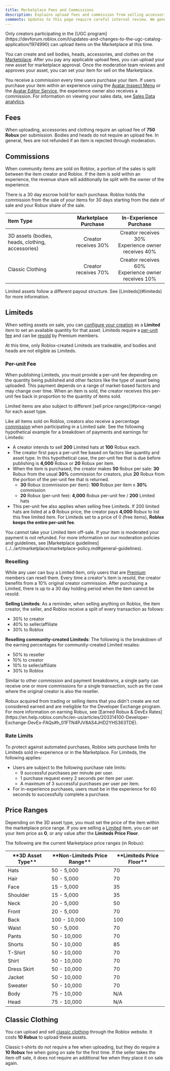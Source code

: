 ```yaml
---
title: Marketplace Fees and Commissions
description: Explains upload fees and commission from selling accessories and clothes on the Marketplace.
comments: Updates to this page require careful internal review. We generally don't accept pull requests on it.
---
```


<Alert severity = 'warning'>
Only creators participating in the [UGC program](https://devforum.roblox.com/t/updates-and-changes-to-the-ugc-catalog-application/1974990) can upload items on the Marketplace at this time.
</Alert>

You can create and sell bodies, heads, accessories, and clothes on the [Marketplace](https://www.roblox.com/catalog). After you pay any applicable upload fees, you can upload your new asset for marketplace approval. Once the moderation team reviews and approves your asset, you can set your item for sell on the Marketplace.

You receive a commission every time users purchase your item. If users purchase your item within an experience using the [Avatar Inspect Menu](../../players/avatar-inspect-menu.md) or the [Avatar Editor Service](../../players/avatar-editor.md), the experience owner also receives a commission. For information on viewing your sales data, see [Sales Data analytics](../../production/analytics/analytics-dashboard.md#sales-data).

## Fees

When uploading, accessories and clothing require an upload fee of **750 Robux** per submission. Bodies and heads do not require an upload fee. In general, fees are not refunded if an item is rejected through moderation.

## Commissions

When community items are sold on Roblox, a portion of the sales is split between the item creator and Roblox. If the item is sold within an experience, the revenue share will additionally be split with the owner of the experience.

There is a 30 day escrow hold for each purchase. Roblox holds the commission from the sale of your items for 30 days starting from the date of sale and your Robux share of the sale.

| Item Type                                        | Marketplace Purchase |                 In-Experience Purchase                  |
| :----------------------------------------------- | :------------------: | :-----------------------------------------------------: |
| 3D assets (bodies, heads, clothing, accessories) | Creator receives 30% | Creator receives 30%<br />Experience owner receives 40% |
| Classic Clothing                                 | Creator receives 70% | Creator receives 60%<br />Experience owner receives 10% |

<Alert severity = 'info'>
Limited assets follow a different payout structure. See [Limiteds](#limiteds) for more information.
</Alert>

## Limiteds

When setting assets on sale, you can [configure your creation](../../art/marketplace/publishing-to-marketplace.md#marketplace-settings) as a **Limited** item to set an available quantity for that asset. Limiteds require a [per-unit fee](#per-unit-fee) and can be [resold](#reselling) by Premium members.

At this time, only Roblox-created Limiteds are tradeable, and bodies and heads are not eligible as Limiteds.

### Per-unit Fee

When publishing Limiteds, you must provide a per-unit fee depending on the quantity being published and other factors like the type of asset being uploaded. This payment depends on a range of market-based factors and may change over time. When an item is sold, the creator receives this per-unit fee back in proportion to the quantity of items sold.

<Alert severity ='info'>
Limited items are also subject to different [sell price ranges](#price-range) for each asset type.
</Alert>

Like all items sold on Roblox, creators also receive a percentage [commission](#commissions) when participating in a Limited sale. See the following hypothetical example for a breakdown of payments and earnings for Limiteds:

- A creator intends to sell **200** Limited hats at **100** Robux each.
- The creator first pays a per-unit fee based on factors like quantity and asset type. In this hypothetical case, the per-unit fee that is due before publishing is **4,000** Robux or **20** Robux per item.
- When the item is purchased, the creator makes **50** Robux per sale: **30** Robux from the usual **30%** commission for creators, plus **20** Robux from the portion of the per-unit fee that is returned.
  - **30** Robux (commission per item): **100** Robux per item x **30%** commission
  - **20** Robux (per-unit fee): **4,000** Robux per-unit fee / **200** Limited hats
- This per-unit fee also applies when selling free Limiteds. If 200 limited hats are listed at a **0** Robux price, the creator pays **4,000** Robux to list this free limited item. For Limiteds set to a price of 0 (free items), **Roblox keeps the entire per-unit fee**.

<Alert severity ='warning'>
You cannot take your Limited item off-sale. If your item is moderated your payment is not refunded. For more information on our moderation policies and guidelines, see [Marketplace guidelines](../../art/marketplace/marketplace-policy.md#general-guidelines).
</Alert>

### Reselling

While any user can buy a Limited item, only users that are [Premium](https://www.roblox.com/premium/membership) members can resell them. Every time a creator's item is resold, the creator benefits from a 10% original creator commission. After purchasing a Limited, there is up to a 30 day holding period when the item cannot be resold.

**Selling Limiteds**: As a reminder, when selling anything on Roblox, the item creator, the seller, and Roblox receive a split of every transaction as follows:

- 30% to creator
- 40% to seller/affiliate
- 30% to Roblox

**Reselling community-created Limiteds**: The following is the breakdown of the earning percentages for community-created Limited resales:

- 50% to reseller
- 10% to creator
- 10% to seller/affiliate
- 30% to Roblox

Similar to other commission and payment breakdowns, a single party can receive one or more commissions for a single transaction, such as the case where the original creator is also the reseller.

<Alert severity = 'warning'>
Robux acquired from trading or selling items that you didn't create are not considered earned and are ineligible for the Developer Exchange program. For more information on earning Robux, see [Earned Robux & DevEx Rates](https://en.help.roblox.com/hc/en-us/articles/203314100-Developer-Exchange-DevEx-FAQs#h_01FTN4PJV8AS4JHD2YHS363TDE).
</Alert>

### Rate Limits

To protect against automated purchases, Roblox sets purchase limits for Limiteds sold in-experience or in the Marketplace. For Limiteds, the following applies:

- Users are subject to the following purchase rate limits:
  - 9 successful purchases per minute per user.
  - 1 purchase request every 2 seconds per item per user.
  - A maximum of 3 successful purchases per user per item.
- For in-experience purchases, users must be in the experience for 60 seconds to successfully complete a purchase.

## Price Ranges

Depending on the 3D asset type, you must set the price of the item within the marketplace price range. If you are selling a [Limited](#limiteds) item, you can set your item price as **0**, or any value after the **Limiteds Price Floor**.

The following are the current Marketplace price ranges (in Robux):

<table>
<thead>
  <tr>
    <th>**3D Asset Type**</th>
    <th>**Non-Limiteds Price Range**</th>
    <th>**Limiteds Price Floor**</th>
  </tr>
</thead>
<tbody>
  <tr>
    <td>Hats</td>
    <td>50 - 5,000</td>
    <td>70</td>
  </tr>
  <tr>
    <td>Hair</td>
    <td>50 - 5,000</td>
    <td>70</td>
  </tr>
  <tr>
    <td>Face</td>
    <td>15 - 5,000 </td>
    <td>35</td>
  </tr>
  <tr>
    <td>Shoulder</td>
    <td>15 - 5,000</td>
    <td>35</td>
  </tr>
  <tr>
    <td>Neck</td>
    <td>20 - 5,000</td>
    <td>50</td>
  </tr>
  <tr>
    <td>Front</td>
    <td>20 - 5,000</td>
    <td>70</td>
  </tr>
  <tr>
    <td>Back</td>
    <td>100 - 10,000</td>
    <td>100</td>
  </tr>
  <tr>
    <td>Waist</td>
    <td>50 - 5,000</td>
    <td>70</td>
  </tr>
  <tr>
    <td>Pants</td>
    <td>50 - 10,000</td>
    <td>70</td>
  </tr>
  <tr>
    <td>Shorts</td>
    <td>50 - 10,000</td>
    <td>85</td>
  </tr>
  <tr>
    <td>T-Shirt</td>
    <td>50 - 10,000</td>
    <td>70</td>
  </tr>
  <tr>
    <td>Shirt</td>
    <td>50 - 10,000</td>
    <td>70</td>
  </tr>
  <tr>
    <td>Dress Skirt</td>
    <td>50 - 10,000</td>
    <td>70</td>
  </tr>
  <tr>
    <td>Jacket</td>
    <td>50 - 10,000</td>
    <td>70</td>
  </tr>
  <tr>
    <td>Sweater</td>
    <td>50 - 10,000</td>
    <td>70</td>
  </tr>
  <tr>
    <td>Body</td>
    <td>75 - 10,000</td>
    <td>N/A</td>
  </tr>
  <tr>
    <td>Head</td>
    <td>75 - 10,000</td>
    <td>N/A</td>
  </tr>
</tbody>
</table>

## Classic Clothing

You can upload and sell [classic clothing](../../art/accessories/classic-clothing.md) through the Roblox website. It costs **10 Robux** to upload these assets.

Classic t-shirts do not require a fee when uploading, but they do require a **10 Robux** fee when going on sale for the first time. If the seller takes the item off sale, it does not require an additional fee when they place it on sale again.

